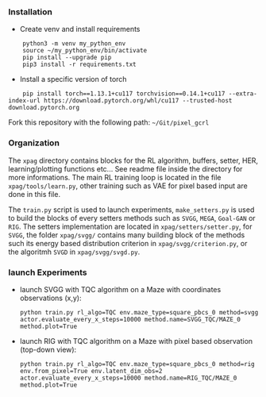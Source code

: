 ### Installation

- Create venv and install requirements
```
    python3 -m venv my_python_env
    source ~/my_python_env/bin/activate
    pip install --upgrade pip
    pip3 install -r requirements.txt
```

- Install a specific version of torch
```
    pip install torch==1.13.1+cu117 torchvision==0.14.1+cu117 --extra-index-url https://download.pytorch.org/whl/cu117 --trusted-host download.pytorch.org
```

Fork this repository with the following path:  `~/Git/pixel_gcrl`


### Organization

The `xpag` directory contains blocks for the RL algorithm, buffers, setter, HER, learning/plotting functions etc... See readme file inside the directory for more informations. 
The main RL training loop is located in the file `xpag/tools/learn.py`, other training such as VAE for pixel based input are done in this file.

The `train.py` script is used to launch experiments, `make_setters.py` is used to build the blocks of every setters methods such as `SVGG`, `MEGA`, `Goal-GAN` or `RIG`. The setters implementation are located in `xpag/setters/setter.py`, for `SVGG`, the folder `xpag/svgg/` contains many building block of the methods such its energy based distribution criterion in `xpag/svgg/criterion.py`, or the algoritmh `SVGD` in `xpag/svgg/svgd.py`.


### launch Experiments

- launch SVGG with TQC algorithm on a Maze with coordinates observations (x,y):
    ```
    python train.py rl_algo=TQC env.maze_type=square_pbcs_0 method=svgg actor.evaluate_every_x_steps=10000 method.name=SVGG_TQC/MAZE_0 method.plot=True
    ```

- launch RIG with TQC algorithm on a Maze with pixel based observation (top-down view):

    ```
    python train.py rl_algo=TQC env.maze_type=square_pbcs_0 method=rig env.from_pixel=True env.latent_dim_obs=2 actor.evaluate_every_x_steps=10000 method.name=RIG_TQC/MAZE_0 method.plot=True
    ```

